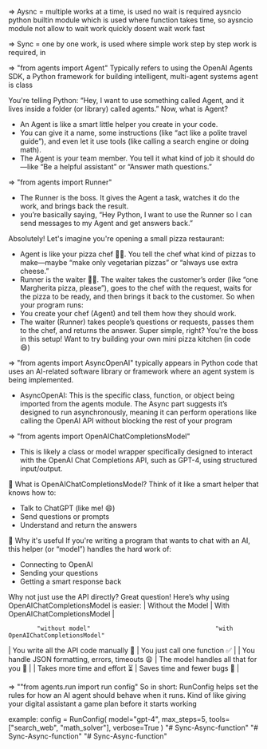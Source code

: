 => Aysnc =  multiple works at a time, is used no wait is required
aysncio python builtin module which is used where function takes time,
so aysncio module not allow to wait work quickly dosent wait work fast 


=> Sync = one by one work, is used where simple work step by step work is required, in 

=> "from agents import Agent"
Typically refers to using the OpenAI Agents SDK, a Python framework for building intelligent, multi-agent systems
agent is class

You're telling Python: “Hey, I want to use something called Agent, and it lives inside a folder (or library) called agents.”
Now, what is Agent?
- An Agent is like a smart little helper you create in your code.
- You can give it a name, some instructions (like “act like a polite travel guide”), and even let it use tools (like calling a search engine or doing math).
- The Agent is your team member. You tell it what kind of job it should do—like “Be a helpful assistant” or “Answer math questions.”

=> "from agents import Runner"
- The Runner is the boss. It gives the Agent a task, watches it do the work, and brings back the result.
- you’re basically saying, “Hey Python, I want to use the Runner so I can send messages to my Agent and get answers back.”


Absolutely! Let's imagine you're opening a small pizza restaurant:
- Agent is like your pizza chef 👨‍🍳. You tell the chef what kind of pizzas to make—maybe “make only vegetarian pizzas” or “always use extra cheese.”
- Runner is the waiter 🧑‍🍳. The waiter takes the customer’s order (like “one Margherita pizza, please”), goes to the chef with the request, waits for the pizza to be ready, and then brings it back to the customer.
So when your program runs:
- You create your chef (Agent) and tell them how they should work.
- The waiter (Runner) takes people’s questions or requests, passes them to the chef, and returns the answer.
Super simple, right? You're the boss in this setup! Want to try building your own mini pizza kitchen (in code 😄)

=> "from agents import AsyncOpenAI" 
typically appears in Python code that uses an AI-related software library or framework where an agent system is being implemented.
- AsyncOpenAI: This is the specific class, function, or object being imported from the agents module. The Async part suggests it’s designed to run asynchronously, meaning it can perform operations like calling the OpenAI API without blocking the rest of your program


=> "from agents import OpenAIChatCompletionsModel"
- This is likely a class or model wrapper specifically designed to interact with the OpenAI Chat Completions API, such as GPT-4, using structured input/output.

💬 What is OpenAIChatCompletionsModel?
Think of it like a smart helper that knows how to:
- Talk to ChatGPT (like me! 😄)
- Send questions or prompts
- Understand and return the answers

🔧 Why it's useful
If you're writing a program that wants to chat with an AI, this helper (or “model”) handles the hard work of:
- Connecting to OpenAI
- Sending your questions
- Getting a smart response back

Why not just use the API directly?
Great question! Here’s why using OpenAIChatCompletionsModel is easier:
| Without the Model | With OpenAIChatCompletionsModel | 
            
            "without model"                                   "with OpenAIChatCompletionsModel"
            
| You write all the API code manually 🧱                   | You just call one function ✅ | 
| You handle JSON formatting, errors, timeouts 😩          | The model handles all that for you 🤖 | 
| Takes more time and effort ⏳                             | Saves time and fewer bugs 🚀 | 



=> ""from agents.run import run config"
So in short: RunConfig helps set the rules for how an AI agent should behave when it runs. Kind of like giving your digital assistant a game plan before it starts working 

example: 
config = RunConfig(
    model="gpt-4",
    max_steps=5,
    tools=["search_web", "math_solver"],
    verbose=True
)
"# Sync-Async-function" 
"# Sync-Async-function" 
"# Sync-Async-function" 
